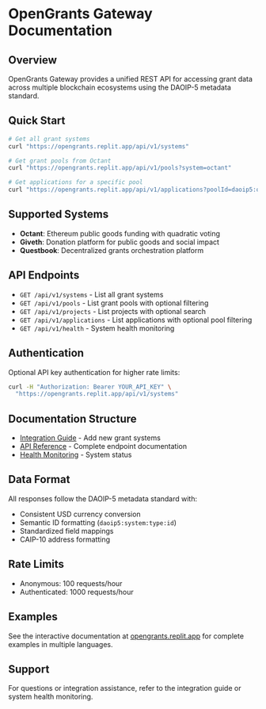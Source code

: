 # OpenGrants Gateway Documentation

## Overview

OpenGrants Gateway provides a unified REST API for accessing grant data across multiple blockchain ecosystems using the DAOIP-5 metadata standard.

## Quick Start

```bash
# Get all grant systems
curl "https://opengrants.replit.app/api/v1/systems"

# Get grant pools from Octant
curl "https://opengrants.replit.app/api/v1/pools?system=octant"

# Get applications for a specific pool
curl "https://opengrants.replit.app/api/v1/applications?poolId=daoip5:octant:grantPool:7"
```

## Supported Systems

- **Octant**: Ethereum public goods funding with quadratic voting
- **Giveth**: Donation platform for public goods and social impact
- **Questbook**: Decentralized grants orchestration platform

## API Endpoints

- `GET /api/v1/systems` - List all grant systems
- `GET /api/v1/pools` - List grant pools with optional filtering
- `GET /api/v1/projects` - List projects with optional search
- `GET /api/v1/applications` - List applications with optional pool filtering
- `GET /api/v1/health` - System health monitoring

## Authentication

Optional API key authentication for higher rate limits:

```bash
curl -H "Authorization: Bearer YOUR_API_KEY" \
  "https://opengrants.replit.app/api/v1/systems"
```

## Documentation Structure

- [Integration Guide](./integration-guide.md) - Add new grant systems
- [API Reference](../client/src/pages/landing.tsx) - Complete endpoint documentation
- [Health Monitoring](https://opengrants.replit.app/health) - System status

## Data Format

All responses follow the DAOIP-5 metadata standard with:

- Consistent USD currency conversion
- Semantic ID formatting (`daoip5:system:type:id`)
- Standardized field mappings
- CAIP-10 address formatting

## Rate Limits

- Anonymous: 100 requests/hour
- Authenticated: 1000 requests/hour

## Examples

See the interactive documentation at [opengrants.replit.app](https://opengrants.replit.app) for complete examples in multiple languages.

## Support

For questions or integration assistance, refer to the integration guide or system health monitoring.